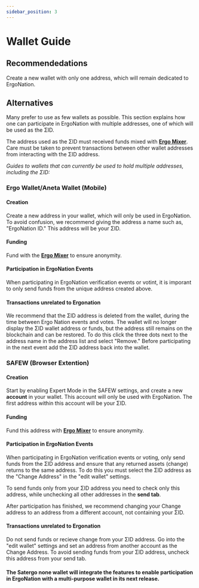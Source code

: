 ```yaml
---
sidebar_position: 3
---
```


# Wallet Guide

## Recommendedations

Create a new wallet with only one address, which will remain dedicated to ErgoNation.

## Alternatives

Many prefer to use as few wallets as possible. This section explains how one can participate in ErgoNation with multiple addresses, one of which will be used as the ΣID. 

The address used as the ΣID must received funds mixed with **[Ergo Mixer](https://github.com/ergoMixer/ergoMixBack/releases)**. Care must be taken to prevent transactions between other wallet addresses from interacting with the ΣID address. 

*Guides to wallets that can currently be used to hold multiple addresses, including the ΣID:*

### Ergo Wallet/Aneta Wallet (Mobile)

#### Creation
Create a new address in your wallet, which will only be used in ErgoNation. To avoid confusion, we recommend giving the address a name such as, "ErgoNation ID." This address will be your ΣID.

#### Funding
Fund with the **[Ergo Mixer](https://github.com/ergoMixer/ergoMixBack/releases)** to ensure anonymity.

#### Participation in ErgoNation Events
When participating in ErgoNation verification events or votint, it is imporant to only send funds from the unique address created above. 

#### Transactions unrelated to Ergonation
We recommend that the ΣID address is deleted from the wallet, during the time between Ergo Nation events and votes. The wallet will no longer display the ΣID wallet address or funds, but the address still remains on the blockchain and can be restored.
To do this click the three dots next to the address name in the address list and select "Remove."
Before participating in the next event add the ΣID address back into the wallet. 

### SAFEW (Browser Extention)

#### Creation
Start by enabling Expert Mode in the SAFEW settings, and create a new **account** in your wallet. This account will only be used with ErgoNation. The first address within this account will be your ΣID.

#### Funding
Fund this address with **[Ergo Mixer](https://github.com/ergoMixer/ergoMixBack/releases)** to ensure anonymity.

#### Participation in ErgoNation Events
When participating in ErgoNation verification events or voting, only send funds from the ΣID address and ensure that any returned assets (change) returns to the same address. To do this you must select the ΣID address as the "Change Address" in the "edit wallet" settings. 

To send funds only from your ΣID address you need to check only this address, while unchecking all other addresses in the **send tab**. 

After participation has finished, we recommend changing your Change address to an address from a different account, not containing your ΣID.


#### Transactions unrelated to Ergonation
Do not send funds or recieve change from your ΣID address. Go into the "edit wallet" settings and set an address from another account as the Change Address. To avoid sending funds from your ΣID address, uncheck this address from your send tab.

#### The Satergo none wallet will integrate the features to enable participation in ErgoNation with a multi-purpose wallet in its next release.
